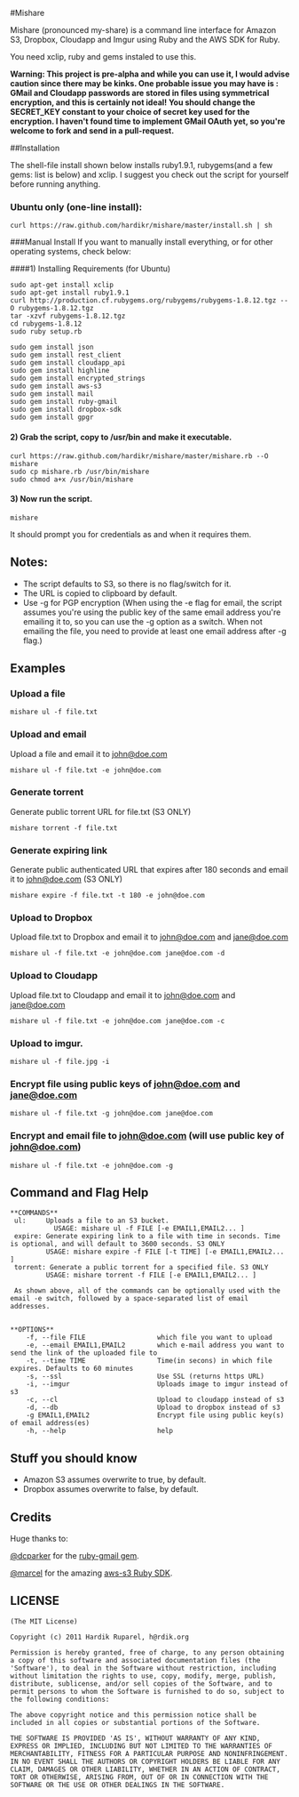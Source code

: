 #Mishare

Mishare (pronounced my-share) is a command line interface for Amazon S3, Dropbox, Cloudapp and Imgur using Ruby and the AWS SDK for Ruby.

You need xclip, ruby and gems instaled to use this. 

**Warning: This project is pre-alpha and while you can use it, I would advise caution since there may be kinks. One probable issue you may have is : GMail and Cloudapp passwords are stored in files using symmetrical encryption, and this is certainly not ideal! You should change the SECRET_KEY constant to your choice of secret key used for the encryption. I haven't found time to implement GMail OAuth yet, so you're welcome to fork and send in a pull-request.**

##Installation

The shell-file install shown below installs ruby1.9.1, rubygems(and a few gems: list is below) and xclip. I suggest you check out the script for yourself before running anything.

### Ubuntu only (one-line install):
    
    curl https://raw.github.com/hardikr/mishare/master/install.sh | sh

###Manual Install
If you want to manually install everything, or for other operating systems, check below:

####1) Installing Requirements (for Ubuntu)

    sudo apt-get install xclip
    sudo apt-get install ruby1.9.1
    curl http://production.cf.rubygems.org/rubygems/rubygems-1.8.12.tgz --O rubygems-1.8.12.tgz
    tar -xzvf rubygems-1.8.12.tgz
    cd rubygems-1.8.12
    sudo ruby setup.rb
    
    sudo gem install json
    sudo gem install rest_client
    sudo gem install cloudapp_api
    sudo gem install highline
    sudo gem install encrypted_strings
    sudo gem install aws-s3
    sudo gem install mail
    sudo gem install ruby-gmail
    sudo gem install dropbox-sdk
    sudo gem install gpgr
    
#### 2) Grab the script, copy to /usr/bin and make it executable.

    curl https://raw.github.com/hardikr/mishare/master/mishare.rb --O mishare
    sudo cp mishare.rb /usr/bin/mishare
    sudo chmod a+x /usr/bin/mishare

#### 3) Now run the script.
    
    mishare

It should prompt you for credentials as and when it requires them.

## Notes:

*   The script defaults to S3, so there is no flag/switch for it.
*   The URL is copied to clipboard by default.
*   Use -g for PGP encryption (When using the -e flag for email, the script assumes you're using the public key of the same email address you're emailing it to, so you can use the -g option as a switch. When not emailing the file, you need to provide at least one email address after -g flag.)

## Examples

### Upload a file

    mishare ul -f file.txt
    
### Upload and email
Upload a file and email it to john@doe.com

    mishare ul -f file.txt -e john@doe.com

### Generate torrent
Generate public torrent URL for file.txt (S3 ONLY)

    mishare torrent -f file.txt

### Generate expiring link
Generate public authenticated URL that expires after 180 seconds and email it to john@doe.com (S3 ONLY)

    mishare expire -f file.txt -t 180 -e john@doe.com

### Upload to Dropbox
Upload file.txt to Dropbox and email it to john@doe.com and jane@doe.com

    mishare ul -f file.txt -e john@doe.com jane@doe.com -d

### Upload to Cloudapp
Upload file.txt to Cloudapp and email it to john@doe.com and jane@doe.com

    mishare ul -f file.txt -e john@doe.com jane@doe.com -c

### Upload to imgur.

    mishare ul -f file.jpg -i

### Encrypt file using public keys of john@doe.com and jane@doe.com
    mishare ul -f file.txt -g john@doe.com jane@doe.com
    
### Encrypt and email file to john@doe.com (will use public key of john@doe.com)
    mishare ul -f file.txt -e john@doe.com -g
    
## Command and Flag Help
    **COMMANDS**
     ul:     Uploads a file to an S3 bucket. 
               USAGE: mishare ul -f FILE [-e EMAIL1,EMAIL2... ]
     expire: Generate expiring link to a file with time in seconds. Time is optional, and will default to 3600 seconds. S3 ONLY
          	 USAGE: mishare expire -f FILE [-t TIME] [-e EMAIL1,EMAIL2... ]
     torrent: Generate a public torrent for a specified file. S3 ONLY
          	 USAGE: mishare torrent -f FILE [-e EMAIL1,EMAIL2... ]

     As shown above, all of the commands can be optionally used with the email -e switch, followed by a space-separated list of email addresses.


    **OPTIONS**
        -f, --file FILE                  which file you want to upload
        -e, --email EMAIL1,EMAIL2        which e-mail address you want to send the link of the uploaded file to
        -t, --time TIME                  Time(in secons) in which file expires. Defaults to 60 minutes
        -s, --ssl                        Use SSL (returns https URL)
        -i, --imgur                      Uploads image to imgur instead of s3
        -c, --cl                         Upload to cloudapp instead of s3
        -d, --db                         Upload to dropbox instead of s3
        -g EMAIL1,EMAIL2                 Encrypt file using public key(s) of email address(es)
        -h, --help                       help


## Stuff you should know
*   Amazon S3 assumes overwrite to true, by default.
*   Dropbox assumes overwrite to false, by default.

## Credits

Huge thanks to:

[@dcparker](https://github.com/dcparker) for the [ruby-gmail gem](https://github.com/dcparker/ruby-gmail).

[@marcel](https://github.com/marcel) for the amazing [aws-s3 Ruby SDK](http://amazon.rubyforge.org/).

## LICENSE

    (The MIT License)
    
    Copyright (c) 2011 Hardik Ruparel, h@rdik.org
    
    Permission is hereby granted, free of charge, to any person obtaining
    a copy of this software and associated documentation files (the
    'Software'), to deal in the Software without restriction, including
    without limitation the rights to use, copy, modify, merge, publish,
    distribute, sublicense, and/or sell copies of the Software, and to
    permit persons to whom the Software is furnished to do so, subject to
    the following conditions:
    
    The above copyright notice and this permission notice shall be
    included in all copies or substantial portions of the Software.
    
    THE SOFTWARE IS PROVIDED 'AS IS', WITHOUT WARRANTY OF ANY KIND,
    EXPRESS OR IMPLIED, INCLUDING BUT NOT LIMITED TO THE WARRANTIES OF
    MERCHANTABILITY, FITNESS FOR A PARTICULAR PURPOSE AND NONINFRINGEMENT.
    IN NO EVENT SHALL THE AUTHORS OR COPYRIGHT HOLDERS BE LIABLE FOR ANY
    CLAIM, DAMAGES OR OTHER LIABILITY, WHETHER IN AN ACTION OF CONTRACT,
    TORT OR OTHERWISE, ARISING FROM, OUT OF OR IN CONNECTION WITH THE
    SOFTWARE OR THE USE OR OTHER DEALINGS IN THE SOFTWARE.
